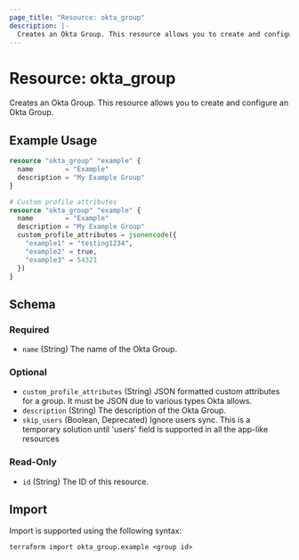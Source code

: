 ```yaml
---
page_title: "Resource: okta_group"
description: |-
  Creates an Okta Group. This resource allows you to create and configure an Okta Group.
---
```


# Resource: okta_group

Creates an Okta Group. This resource allows you to create and configure an Okta Group.

## Example Usage

```terraform
resource "okta_group" "example" {
  name        = "Example"
  description = "My Example Group"
}

# Custom profile attributes
resource "okta_group" "example" {
  name        = "Example"
  description = "My Example Group"
  custom_profile_attributes = jsonencode({
    "example1" = "testing1234",
    "example2" = true,
    "example3" = 54321
  })
}
```

<!-- schema generated by tfplugindocs -->
## Schema

### Required

- `name` (String) The name of the Okta Group.

### Optional

- `custom_profile_attributes` (String) JSON formatted custom attributes for a group. It must be JSON due to various types Okta allows.
- `description` (String) The description of the Okta Group.
- `skip_users` (Boolean, Deprecated) Ignore users sync. This is a temporary solution until 'users' field is supported in all the app-like resources

### Read-Only

- `id` (String) The ID of this resource.

## Import

Import is supported using the following syntax:

```shell
terraform import okta_group.example <group id>
```
